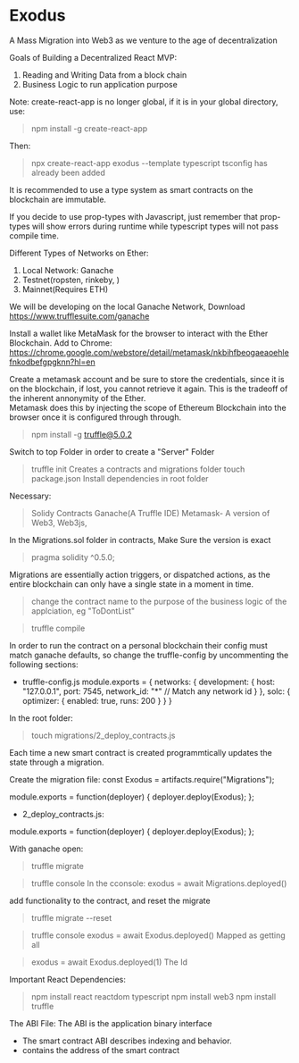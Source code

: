 # Exodus
A Mass Migration into Web3 as we venture to the age of decentralization

Goals of Building a Decentralized React MVP:
1. Reading and Writing Data from a block chain
2. Business Logic to run application purpose


Note: create-react-app is no longer global, if it is in your global directory, use:
> npm install -g create-react-app

Then: 
> npx create-react-app exodus --template typescript 
tsconfig has already been added

It is recommended to use a type system as smart contracts on the blockchain are immutable. 

If you decide to use prop-types with Javascript, just remember that prop-types will show errors during runtime while typescript types will not pass compile time. 


Different Types of Networks on Ether:
1. Local Network: Ganache 
2. Testnet(ropsten, rinkeby, )
3. Mainnet(Requires ETH)

We will be developing on the local Ganache Network, 
Download https://www.trufflesuite.com/ganache

Install a wallet like MetaMask for the browser to interact with the Ether Blockchain. 
Add to Chrome: https://chrome.google.com/webstore/detail/metamask/nkbihfbeogaeaoehlefnkodbefgpgknn?hl=en

Create a metamask account and be sure to store the credentials, since it is on the blockchain, if lost, you cannot retrieve it again. This is the tradeoff of the inherent annonymity of the Ether.  
Metamask does this by injecting the scope of Ethereum Blockchain into the browser once it is configured through through. 

> npm install -g truffle@5.0.2

Switch to top Folder in order to create a "Server" Folder
> truffle init
Creates a contracts and migrations folder
> touch package.json
Install dependencies in root folder
> 

Necessary:

> Solidy Contracts
> Ganache(A Truffle IDE)
> Metamask-
> A version of Web3, Web3js, 


In the Migrations.sol folder in contracts, 
Make Sure the version is exact
> pragma solidity ^0.5.0;

Migrations are essentially action triggers, or dispatched actions, as the entire blockchain can only have a single state in a moment in time. 
> change the contract name to the purpose of the business logic of the applciation, eg "ToDontList"

> truffle compile


In order to run the contract on a personal blockchain their config must match ganache defaults, so change the truffle-config by uncommenting the following sections:
- truffle-config.js
module.exports = {
  networks: {
    development: {
      host: "127.0.0.1",
      port: 7545,
      network_id: "*" // Match any network id
    }
  },
  solc: {
    optimizer: {
      enabled: true,
      runs: 200
    }
  }
}


In the root folder:
> touch migrations/2_deploy_contracts.js

Each time a new smart contract is created programmtically updates the state through a migration. 

Create the migration file:
const Exodus = artifacts.require("Migrations");

module.exports = function(deployer) {
  deployer.deploy(Exodus);
};


- 2_deploy_contracts.js:

module.exports = function(deployer) {
  deployer.deploy(Exodus);
};



With ganache open:
> truffle migrate

> truffle console
In the cconsole:
> exodus = await Migrations.deployed()


add functionality to the contract, and reset the migrate
> truffle migrate --reset

> truffle console
> exodus = await Exodus.deployed()
Mapped as getting all

> exodus = await Exodus.deployed(1)
The Id 



Important React Dependencies:
> npm install react reactdom typescript 
> npm install web3
> npm install truffle



The ABI File:
The ABI is the application binary interface
- The smart contract ABI describes indexing and behavior. 
- contains the address of the smart contract

